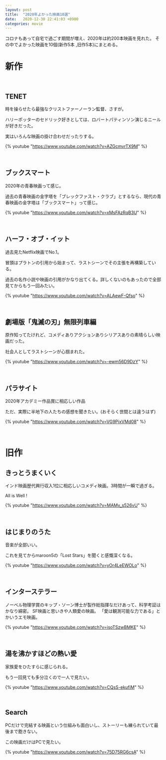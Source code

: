 ```yaml
---
layout: post
title:  "2020年よかった映画10選"
date:   2020-12-30 22:41:03 +0900
categories: movie
---
```



コロナもあって自宅で過ごす期間が増え、2020年は約200本映画を見れた。
その中でよかった映画を10個(新作5本 ,旧作5本)にまとめる。

# 新作

<br>

## TENET

時を操らせたら最強なクリストファーノーラン監督、さすが。

ハリーポッターのセドリック好きとしては、ロバートパティンソン演じるニールが好きだった。

実はいろんな映画の掛け合わせだったりする。

{% youtube "https://www.youtube.com/watch?v=AZGcmvrTX9M" %}

<br>

## ブックスマート

2020年の青春映画って感じ。

過去の青春映画の金字塔を「ブレックファスト・クラブ」とするなら、現代の青春映画の金字塔は「ブックスマート」って感じ。

{% youtube "https://www.youtube.com/watch?v=xMsFAzRqB3U" %}

<br>

## ハーフ・オブ・イット

過去見たNetflix映画でNo.1。

冒頭はプラトンの引用から始まって、ラストシーンでその主張を再構築している。

過去の名作小説や映画の引用がかなり出てくる。詳しくないのもあったので全部見てからもう一回みたい。

{% youtube "https://www.youtube.com/watch?v=ALAewF-Qfso" %}

<br>

## 劇場版「鬼滅の刃」無限列車編

原作知ってたけれど、コメディありアクションありシリアスありの素晴らしい映画だった。

社会人としてラストシーンが心掴まれた。

{% youtube "https://www.youtube.com/watch?v=-ewm56D9DzY" %}

<br>

## パラサイト

2020年アカデミー作品賞に相応しい作品

ただ、実際に半地下の人たちの感想を聞きたい。(おそらく世間とは違うはず)

{% youtube "https://www.youtube.com/watch?v=VG9PjxVMd08" %}

<br>

# 旧作

## きっとうまくいく

インド映画歴代興行収入1位に相応しいコメディ映画。3時間が一瞬で過ぎる。

All is Well !

{% youtube "https://www.youtube.com/watch?v=MAMv_s526vU" %}

<br>

## はじまりのうた

音楽が全部いい。

これを見てからmaroon5の「Lost Stars」を聞くと感慨深くなる。

{% youtube "https://www.youtube.com/watch?v=yOr4LeEWOLo" %}

<br>

## インターステラー

ノーベル物理学賞のキップ・ソーン博士が製作総指揮なだけあって、科学考証はかなり綿密。
SF映画と思いきや人類愛の映画。
「愛は観測可能な力である」とかいうエモ映画。

{% youtube "https://www.youtube.com/watch?v=isoTSzwBMKE" %}


<br>

## 湯を沸かすほどの熱い愛

家族愛をひたすらに感じられる。

もう一回見ても多分泣くので一人で見たい。

{% youtube "https://www.youtube.com/watch?v=CQsS-ekufiM" %}

<br>

## Search

PCだけで完結する映画という仕組みも面白いし、ストーリーも練られていて最後まで飽きない。

この映画だけはPCで見たい。

{% youtube "https://www.youtube.com/watch?v=75D75RG6csA" %}
